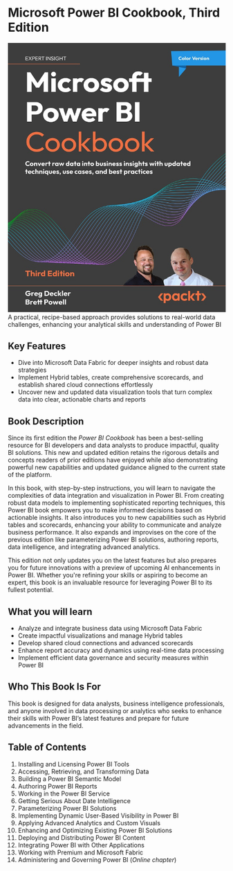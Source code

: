 # Microsoft Power BI Cookbook, Third Edition
<img src="PowerBICookbook3rdEditionCover.jpg" />
A practical, recipe-based approach provides solutions to real-world data challenges, enhancing your analytical skills and understanding of Power BI

## Key Features
- Dive into Microsoft Data Fabric for deeper insights and robust data strategies  
- Implement Hybrid tables, create comprehensive scorecards, and establish shared cloud connections effortlessly  
- Uncover new and updated data visualization tools that turn complex data into clear, actionable charts and reports

## Book Description
Since its first edition the *Power BI Cookbook* has been a best-selling resource for BI developers and data analysts to produce impactful, quality BI solutions. This new and updated edition retains the rigorous details and concepts readers of prior editions have enjoyed while also demonstrating powerful new capabilities and updated guidance aligned to the current state of the platform.  

In this book, with step-by-step instructions, you will learn to navigate the complexities of data integration and visualization in Power BI. From creating robust data models to implementing sophisticated reporting techniques, this Power BI book empowers you to make informed decisions based on actionable insights. It also introduces you to new capabilities such as Hybrid tables and scorecards, enhancing your ability to communicate and analyze business performance. It also expands and improvises on the core of the previous edition like parameterizing Power BI solutions, authoring reports, data intelligence, and integrating advanced analytics.  

This edition not only updates you on the latest features but also prepares you for future innovations with a preview of upcoming AI enhancements in Power BI. Whether you're refining your skills or aspiring to become an expert, this book is an invaluable resource for leveraging Power BI to its fullest potential.

## What you will learn
- Analyze and integrate business data using Microsoft Data Fabric  
- Create impactful visualizations and manage Hybrid tables  
- Develop shared cloud connections and advanced scorecards  
- Enhance report accuracy and dynamics using real-time data processing  
- Implement efficient data governance and security measures within Power BI

## Who This Book Is For
This book is designed for data analysts, business intelligence professionals, and anyone involved in data processing or analytics who seeks to enhance their skills with Power BI’s latest features and prepare for future advancements in the field.

## Table of Contents

 1. Installing and Licensing Power BI Tools
 2. Accessing, Retrieving, and Transforming Data
 3. Building a Power BI Semantic Model
 4. Authoring Power BI Reports
 5. Working in the Power BI Service
 6. Getting Serious About Date Intelligence
 7. Parameterizing Power BI Solutions
 8. Implementing Dynamic User-Based Visibility in Power BI
 9. Applying Advanced Analytics and Custom Visuals
 10. Enhancing and Optimizing Existing Power BI Solutions
 11. Deploying and Distributing Power BI Content
 12. Integrating Power BI with Other Applications
 13. Working with Premium and Microsoft Fabric
 14. Administering and Governing Power BI (*Online chapter*)
